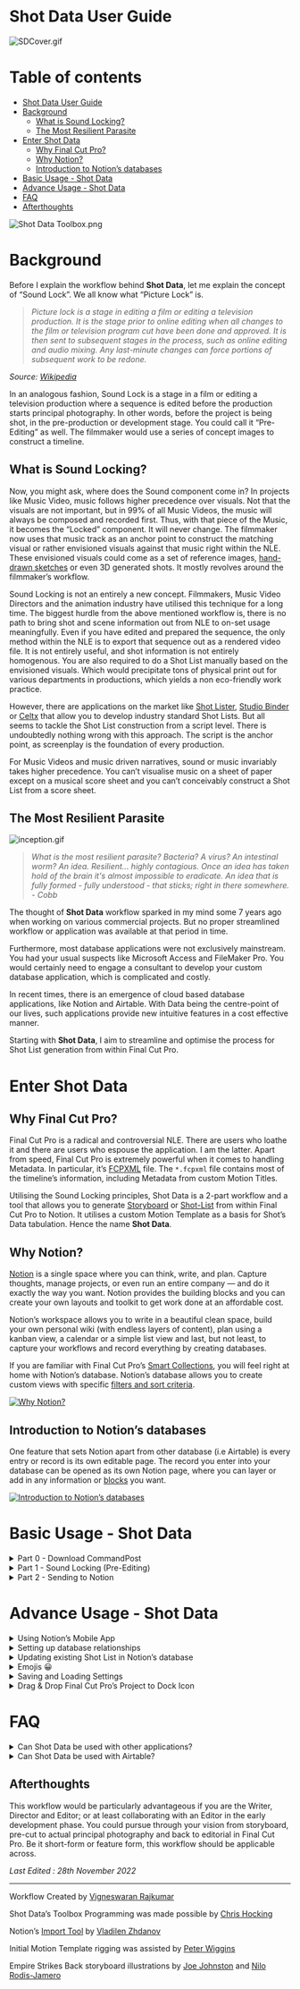 # Shot Data User Guide

![SDCover.gif](assets/SDCover.gif)

# Table of contents

- [Shot Data User Guide](#shot-data-user-guide)
- [Background](#background)
  - [What is Sound Locking?](#what-is-sound-locking)
  - [The Most Resilient Parasite](#the-most-resilient-parasite)
- [Enter Shot Data](#enter-shot-data)
  - [Why Final Cut Pro?](#why-final-cut-pro)
  - [Why Notion?](#why-notion)
  - [Introduction to Notion’s databases](#introduction-to-notions-databases)
- [Basic Usage - Shot Data](#basic-usage---shot-data)
- [Advance Usage - Shot Data](#advance-usage---shot-data)
- [FAQ](#faq)
- [Afterthoughts](#afterthoughts)

![Shot Data Toolbox.png](assets/Shot_Data_Toolbox.png)

# Background

Before I explain the workflow behind **Shot Data**, let me explain the concept of “Sound Lock”. We all know what “Picture Lock” is.

> *Picture lock is a stage in editing a film or editing a television production. It is the stage prior to online editing when all changes to the film or television program cut have been done and approved. It is then sent to subsequent stages in the process, such as online editing and audio mixing. Any last-minute changes can force portions of subsequent work to be redone.*
> 

*Source: [Wikipedia](https://en.wikipedia.org/wiki/Picture_lock)*

In an analogous fashion, Sound Lock is a stage in a film or editing a television production where a sequence is edited before the production starts principal photography. In other words, before the project is being shot, in the pre-production or development stage. You could call it “Pre-Editing” as well. The filmmaker would use a series of concept images to construct a timeline.

## What is Sound Locking?

Now, you might ask, where does the Sound component come in? In projects like Music Video, music follows higher precedence over visuals. Not that the visuals are not important, but in 99% of all Music Videos, the music will always be composed and recorded first. Thus, with that piece of the Music, it becomes the “Locked” component. It will never change. The filmmaker now uses that music track as an anchor point to construct the matching visual or rather envisioned visuals against that music right within the NLE. These envisioned visuals could come as a set of reference images, [hand-drawn sketches](https://wonderunit.com/storyboarder/) or even 3D generated shots. It mostly revolves around the filmmaker’s workflow.

Sound Locking is not an entirely a new concept. Filmmakers, Music Video Directors and the animation industry have utilised this technique for a long time. The biggest hurdle from the above mentioned workflow is, there is no path to bring shot and scene information out from NLE to on-set usage meaningfully. Even if you have edited and prepared the sequence, the only method within the NLE is to export that sequence out as a rendered video file. It is not entirely useful, and shot information is not entirely homogenous. You are also required to do a Shot List manually based on the envisioned visuals. Which would precipitate tons of physical print out for various departments in productions, which yields a non eco-friendly work practice.

However, there are applications on the market like [Shot Lister](https://www.shotlister.com/), [Studio Binder](https://www.studiobinder.com/) or [Celtx](https://www.celtx.com/) that allow you to develop industry standard Shot Lists. But all seems to tackle the Shot List construction from a script level. There is undoubtedly nothing wrong with this approach. The script is the anchor point, as screenplay is the foundation of every production.

For Music Videos and music driven narratives, sound or music invariably takes higher precedence. You can’t visualise music on a sheet of paper except on a musical score sheet and you can’t conceivably construct a Shot List from a score sheet.

## The Most Resilient Parasite

![inception.gif](assets/inception.gif)

> *What is the most resilient parasite? Bacteria? A virus? An intestinal worm? An idea. Resilient... highly contagious. Once an idea has taken hold of the brain it's almost impossible to eradicate. An idea that is fully formed - fully understood - that sticks; right in there somewhere. - Cobb*

The thought of **Shot Data** workflow sparked in my mind some 7 years ago when working on various commercial projects. But no proper streamlined workflow or application was available at that period in time.

Furthermore, most database applications were not exclusively mainstream. You had your usual suspects like Microsoft Access and FileMaker Pro. You would certainly need to engage a consultant to develop your custom database application, which is complicated and costly.

In recent times, there is an emergence of cloud based database applications, like Notion and Airtable. With Data being the centre-point of our lives, such applications provide new intuitive features in a cost effective manner.

Starting with **Shot Data**, I aim to streamline and optimise the process for Shot List generation from within Final Cut Pro.

# Enter Shot Data

## Why Final Cut Pro?

Final Cut Pro is a radical and controversial NLE. There are users who loathe it and there are users who espouse the application. I am the latter. Apart from speed, Final Cut Pro is extremely powerful when it comes to handling Metadata. In particular, it’s [FCPXML](https://developer.apple.com/documentation/professional_video_applications/fcpxml_reference) file. The `*.fcpxml` file contains most of the timeline’s information, including Metadata from custom Motion Titles.

Utilising the Sound Locking principles, Shot Data is a 2-part workflow and a tool that allows you to generate [Storyboard](https://en.wikipedia.org/wiki/Storyboard) or [Shot-List](https://www.masterclass.com/articles/film-101-what-is-a-shot-list-how-to-format-and-create-a-shot-list) from within Final Cut Pro to Notion.  It utilises a custom Motion Template as a basis for Shot’s Data tabulation. Hence the name **Shot Data**.

## Why Notion?

[Notion](https://www.notion.so/) is a single space where you can think, write, and plan. Capture thoughts, manage projects, or even run an entire company — and do it exactly the way you want. Notion provides the building blocks and you can create your own layouts and toolkit to get work done at an affordable cost.

Notion’s workspace allows you to write in a beautiful clean space, build your own personal wiki (with endless layers of content), plan using a kanban view, a calendar or a simple list view and last, but not least, to capture your workflows and record everything by creating databases.

If you are familiar with Final Cut Pro’s [Smart Collections](https://support.apple.com/en-sg/guide/final-cut-pro/ver2833eb5b/mac), you will feel right at home with Notion’s database. Notion’s database allows you to create custom views with specific [filters and sort criteria](https://www.notion.so/help/views-filters-and-sorts).

[![Why Notion?](https://i3.ytimg.com/vi/gp2yhkVw0z4/maxresdefault.jpg)](https://www.youtube.com/watch?v=gp2yhkVw0z4 "Why Notion?")

## Introduction to Notion’s databases

One feature that sets Notion apart from other database (i.e Airtable) is every entry or record is its own editable page. The record you enter into your database can be opened as its own Notion page, where you can layer or add in any information or [blocks](https://www.youtube.com/watch?v=BZnR2Ml17sc) you want.

[![Introduction to Notion’s databases](https://i3.ytimg.com/vi/npaNKlAO7g8/maxresdefault.jpg)](https://www.youtube.com/watch?v=npaNKlAO7g8 "Introduction to Notion’s databases")

# Basic Usage - Shot Data

<details>
<summary>Part 0 - Download CommandPost</summary>

1. Download and Install the latest version of CommandPost from [GitHub](https://github.com/CommandPost/CommandPost/releases/).
</details>

<details>
<summary>Part 1 - Sound Locking (Pre-Editing)</summary>

1. Select **Shot Data** from the **CommandPost**’s Toolbox Menu.
    
    ![S1.1.png](assets/S1.1.png)
    
2. Click **Install Motion Template** from the **Shot Data**’s Toolbox
    
    ![S1.2.png](assets/S1.2.png)
    
3. Launch **Final Cut Pro**.
    
    ![S1.3.png](assets/S1.3.png)
    
4. Create a new **Library** of your choosing.
5. In **Titles and Generators** sidebar, you will now see the **Shot Data** Template under **CommandPost** category.
    
    ![S1.4.png](assets/S1.4.png)
    
6. Create a new **Project** with your desired Resolution and Frame Rate.
    
    
    💡 **Shot Data** Template is design for 4K UHD, DCI & CinemaScope Resolutions.
    
    
    
7. Append a **Custom Solid** to the Timeline.
    
    ![S1.5.png](assets/S1.5.png)
    
    
    💡 Custom Solid is used for this example. You can use any other available Solids from the Generators.
    
    
    
    
    🪲 There is an apparent bug in Final Cut Pro where Custom **Generators** with complex rigging and layers does not preview the background colour in the timeline. Hence, we have to use default Custom Solid Generator for visual indication within the timeline.
    
    
    
8. Connect your desired Music or Score Track to the first clip.
    
    ![S1.6.png](assets/S1.6.png)
    


💡 You can completely use Shot Data without a Music Track. It all depends on your project’s workflow and requirements.



1. With the Custom Solid Generator, you can start editing using the music’s structure and rhythm.
    
    ![S1.7.png](assets/S1.7.png)
    
    
    💡 You could change the colour of each Custom Solid to provide you a visual indication. For quicker reusability, create a set of Custom Solids with different colours. And you could also create a separate **Role** for all the Custom Solids and tag with a different colour.
    
    
    
2. Once you have completed editing the timeline with Custom Solids, you can now proceed to connect your reference images.
    
    
    💡 These reference images, could be hand-drawn sketches, movie stills, photographs or even 3D rendered images.
    
    
    
    ![S1.8.png](assets/S1.8.png)
    
    
    💡 Upon connecting the images to the timeline, select all the images. press `CMD` + `G` to create a secondary storyline. With secondary storyline, you can easily snap the images to each edit point.
    
    
    
3. Now, Connect **Shot Data** Template to the timeline.
    
    ![S1.9.png](assets/S1.9.png)
    
4. Take a look at the **Published Parameters** of the **Shot Data** Template. Don’t get overwhelmed with the number of fields. 😳
    
    ![S1.10.gif](assets/S1.10.gif)
    
    
    💡 You need not have to tabulate data in every field. They are published for greater versatility and flexibility when generating the `*.csv`.
    
    
    
5. Back in your timeline, perform an Extend Edit `Shift` + `X` on **Shot Data** Template.
    
    ![S1.11.gif](assets/S1.11.gif)
    
6. Go back to the **Published Parameters** of the **Shot Data** Template, enter your desired shot information pertaining the timeline and scene. If your entire timeline is meant only for scene 10, enter in `10` in the Scene Number field. Enter `01` under Shot Number.
    
    
    💡 For the purpose of sorting, use a 2 digit numbering with padding for the Shot Number field. You can also use 3 digit numbering with padding if you desire. It is unlikely that you would require more than 100 shots within a single Scene.
    
    
    
    ![S1.12.png](assets/S1.12.png)
    
7. Back in your timeline, press `CMD` + `G` to create a secondary storyline for the **Shot Data** Template. Using the **Blade** Tool, cut the **Shot Data** Template base on existing edit points. If you have **Snapping** enabled, all of the edit points should be identical across all 3 connected storyline.
    
    ![S1.13.png](assets/S1.13.png)
    
8. In order for **CommandPost** to the process **Shot Data** Template with the connected images, the storyline needs to be reordered. Both of the connected storylines need to be broken apart using `Shift` + `CMD` + `G`. To bring the visibility of the **Shot Data** Template’s Text on screen, you can reduce the opacity of the Images and Custom Solids to your desired value.
    
    ![S1.14.png](assets/S1.14.png)
    
9. Make sure you have entered and selected all the values within each **Shot Data** Template instance. You are required to enter a unique Shot Number `01`, `02`, `03`, `04` and so on for each **Shot Data** Template instance. If you have 19 cuts in your timeline, you should have 19 instances of **Shot Data** Template.
    
    
    💡 At this point, you can enter as much of **Shot Data** information pertaining each shot. Example: Scene Description, Wardrobe Notes and etc.  
    
    But if they are going to be the same for continuing shots, leave them as blank. You can copy & paste them easily later in Notion.
    
    
    
    ![S1.15.png](assets/S1.15.png)
    
10. We are finally done with Part 1! Here comes the fun Part. 🥳
</details>

<details>
<summary>Part 2 - Sending to Notion</summary>

1. [Duplicate](https://www.notion.so/help/duplicate-public-pages) my [Shot Data Template](https://soothsayer.notion.site/1e6a317008e546159ca7015011cdb173?v=a1b16c2a1fa447138268a8f1fe515bd7) into your Notion Workspace. You can rename the template to your desire.
2. Select **Shot Data** from the **CommandPost**’s Toolbox Menu.
3. Paste your [Notion v2 Token](https://vzhd1701.notion.site/Find-Your-Notion-Token-5f57951434c1414d84ac72f88226eede) in the Notion Token field. Make sure both **Automatically Upload Converted FCPXMLs** and **Merge with Existing Database** are Checked.
    
    ![S2.1.png](assets/S2.1.png)
    
    
    💡 Please take note that your Notion v2 Token may expire after some period of time. You would have to obtain it again.
    
    
    
4. From your duplicated Shot Data Template, **Copy Link to View** and paste the URL into the Notion Database URL field.
5. Select your preferred **Export Destination** by pressing on **Change Export Destination**.
    
    ![S2.2.png](assets/S2.2.png)
    
6. Drag & Drop your your Project into **Shot Data’s Toolbox** XML Drop Zone.
    
    ![S3.3.png](assets/S3.3.png)
    
7. Watch as the magic happens!
    
![S2.4.gif](assets/S2.4.gif)  
    
   💡 The upload speed is dependent on your internet connection and Notion’s servers. 
    
8. If you have 19 shots within your Project’s Timeline, you should technically have 19 records automatically created within your Notion’s database. 
9. This is the very essence of **Shot Data** Workflow. Repeat the process for the rest of your Scenes in Final Cut Pro. Your Notion’s database will grow overtime.
</details>

# Advance Usage - Shot Data

<details>
<summary>Using Notion’s Mobile App</summary>

1. [Download](https://www.notion.so/mobile) the Mobile version of Notion.
2. Add [widget](https://www.notion.so/help/mobile-widgets) on your home screen.
    
![S3.1.gif](assets/S3.1.gif)
    
   💡 You could [mount](https://www.manfrotto.com/global/magic-arm-with-bracket-143a/) your iPhone or iPad to your Camera Rig and to your [Director's Monitor Cage](https://woodencamera.com/products/directors-monitor-cage-v3).
    
</details>

<details>
<summary>Setting up database relationships</summary>

1. Make sure you have read and understand Notion’s [documentation on Relations & Rollups](https://www.notion.so/help/relations-and-rollups).
2. You can create separate databases for **Scene Characters**, **Scenes**, **Sets**, **Locations**, **Wardrobe** and so on.
3. Once you have created individual databases for each **Property**.
4. In the property menu, Choose **Relation** from the **Type** menu.
5. You'll be asked to find the database you want to create the relation with. You can use the input at the top to search for this database.
    
    ![S3.2.png](assets/S3.2.png)
    
6. In **Shot Data** Template of each instance, back in Final Cut Pro, you can enter the Exact name of that record from your **Characters** database.
    
    ![S3.3.png](assets/S3.3%201.png)
    
    
    💡 If you have added `Luke` and `Yoda` in your **Characters** database, enter `Luke,Yoda`. It is case-sensitive. And if you have more than 1 item for the field, have to separate them with `,`.
    
    
    
7. Now when you Drag & Drop your your Project into **Shot Data’s Toolbox** XML Drop Zone, **Shot Data** will automatically match and link the record with the associated relation in Notion during the upload.
8. As mention, you can create separate database for **Scene Characters**, **Scenes**, **Sets**, **Locations**, **Wardrobe** and so on. 
    
    
    💡 Set up all relevant and vital databases in Notion before you commence your work in Final Cut Pro with **Shot Data** Template.
    
    
</details>    

<details>
<summary>Updating existing Shot List in Notion’s database</summary>

1. In a scenario where your Images are updated in **Final Cut Pro**, you can batch update your existing Shot List database in Notion using **Ignore Selected Column** feature.
    
    
    💡 In order to batch update your records, couple of conditions have to be met. The **Shot Number** and **Scene Number** have to be matched and identical. And the number of edits have to be identical.
    
    
    
2. Select all the Columns except **Scene Description** and **Image Filename**. The **Scene Description** will always be used as the Image’s Caption within Notion.
    
    ![S3.4.gif](assets/S3.4.gif)
    
3. Now when you Drag & Drop your your Project into **Shot Data’s Toolbox** XML Drop Zone, **Shot Data** will only upload and update the images that are embedded within each record.
4. You can also update other Columns if required.
    
    
    💡 If your entire scene in **Final Cut Pro** is updated with a different set of cuts, the best course of action is to delete that affected range of Scene or Shot records in Notion. And perform a fresh set of upload in **Shot Data**’s Toolbox.
    
    
</details>    

<details>
<summary>Emojis 😀</summary>

1. In Notion, you can customise your pages with [Icons](https://www.notion.so/help/customize-and-style-your-content).
2. The default icon for all the records is. 🎬.
    
    ![S3.5.png](assets/S3.5.png)
    
3. You can click on the **Emoji Picker** button to change to a different Emoji.
    
    
    💡 You can get creative with emojis. You can assign ☀️ sun emoji for day scenes and 🌑 moon emoji for night scenes.
    
    
</details>

<details>
<summary>Saving and Loading Settings</summary>

1. As you get comfortable with **Shot Data** workflow and Notion, you would have multiple Shot List database within Notion for different projects. You might also hold multiple Notion accounts, Personal and Teams.
2. You are able to **Save Settings** for multiple configuration. 
    
    ![S3.6.png](assets/S3.6.png)
    
3. You can recall different configuration by pressing **Load Settings**.
</details>

<details>
<summary>Drag & Drop Final Cut Pro’s Project to Dock Icon</summary>

1. Check CommandPost’s Dock Icon, under **Preferences**, **General**.
    
    ![S3.7.png](assets/S3.7.png)
    
2. CommandPost’s Dock Icon will appear in your Dock.
    
    ![S3.8.png](assets/S3.8.png)
    
3. Check **Enable Dropping Final Cut Pro Project to Dock Icon**.
    
    ![S3.9.png](assets/S3.9.png)
    
4. You can now Drag & Drop Project’s **Shot Data** Sequences into CommandPost’s Dock Icon easily without opening **Shot Data**’s Toolbox.
    
    
    💡 Please make sure you have pre-configured all your settings within **Shot Data**’s Toolbox.
    
    
</details>    

# FAQ

<details>
<summary>Can Shot Data be used with other applications?</summary>

1. Yes. You can uncheck **Automatically Upload Converted FCPXMLs** in **Shot Data**’s Toolbox.
2. All Shot Data files are stored in **Export Destination** folder. Press **Reveal Export Destination** to open the folder.
3. In each sub folders, you will find the `*.csv` file with the accompanying images auto renamed.
4. You can import the `*.csv` to any application that accepts it.
</details>

<details>
<summary>Can Shot Data be used with Airtable?</summary>

Interestingly, I initially experimented Shot Data with Airtable. Airtable offers a superior database system compared to Notion. However, Notion offers greater affordability, superior embeds, note-taking features within each page, comparatively.

If you are an Airtable user and would like to use the Shot Data files in your Airtable’s database, [get in touch with me](https://twitter.com/IAmVigneswaran).
</details>

## Afterthoughts

This workflow would be particularly advantageous if you are the Writer, Director and Editor; or at least collaborating with an Editor in the early development phase. You could pursue through your vision from storyboard, pre-cut to actual principal photography and back to editorial in Final Cut Pro. Be it short-form or feature form, this workflow should be applicable across.

*Last Edited : 28th November 2022*

---

Workflow Created by [Vigneswaran Rajkumar](https://vigneswaranrajkumar.com)

Shot Data’s Toolbox Programming was made possible by [Chris Hocking](https://github.com/latenitefilms)

Notion’s [Import Tool](https://github.com/vzhd1701/csv2notion) by [Vladilen Zhdanov](https://github.com/vzhd1701)

Initial Motion Template rigging was assisted by [Peter Wiggins](https://twitter.com/peterwiggins)

Empire Strikes Back storyboard illustrations by [Joe Johnston](https://www.imdb.com/name/nm0002653/) and [Nilo Rodis-Jamero](https://www.imdb.com/name/nm0734890/)
